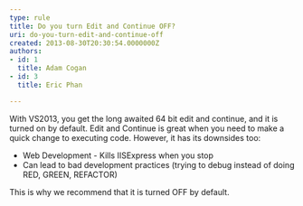 ```yaml
---
type: rule
title: Do you turn Edit and Continue OFF?
uri: do-you-turn-edit-and-continue-off
created: 2013-08-30T20:30:54.0000000Z
authors:
- id: 1
  title: Adam Cogan
- id: 3
  title: Eric Phan

---
```


 
With VS2013, you get the long awaited 64 bit edit and continue, and it is turned on by default. Edit and Continue is great when you need to make a quick change to executing code. However, it has its downsides too:​

- Web Development - Kills IISExpress when you stop
- Can lead to bad development practices (trying to debug instead of doing RED, GREEN, REFACTOR)


 
​This is why we recommend that it is turned OFF by default.​​

